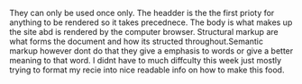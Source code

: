 They can only be used once only. The headder is the the first prioty for anything to be rendered so it takes precednece. The body is what makes up the site abd is rendered by the computer browser.
Structural markup are what forms the document and how its structed throughout.Semantic markup however dont do that they give a emphasis to words or give a better meaning to that word.
I didnt have to much diffculty this week just mostly trying to format my recie into nice readable info on how to make this food.